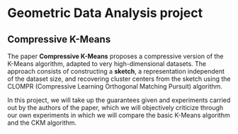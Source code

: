 # Geometric Data Analysis project
## Compressive K-Means

The paper **Compressive K-Means** proposes a compressive version of the K-Means algorithm, adapted to very high-dimensional datasets. The approach consists of constructing a **sketch**, a representation independent of the dataset size, and recovering cluster centers from the sketch using the CLOMPR (Compressive Learning Orthogonal Matching Pursuit) algorithm.

In this project, we will take up the guarantees given and experiments carried out by the authors of the paper, which we will objectively criticize through our own experiments in which we will compare the basic K-Means algorithm and the CKM algorithm.
